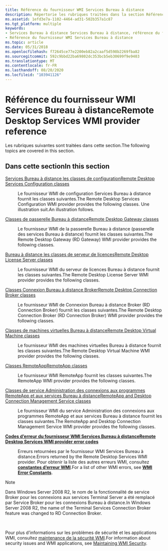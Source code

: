 ```yaml
---
title: Référence du fournisseur WMI Services Bureau à distance
description: Répertorie les rubriques traitées dans la section Référence du fournisseur WMI Services Bureau à distance.
ms.assetid: 1efd3e7a-1102-4464-ad31-502b357a1c87
ms.tgt_platform: multiple
keywords:
- Services Bureau à distance Services Bureau à distance, référence du fournisseur WMI
- Référence du fournisseur WMI Services Bureau à distance
ms.topic: article
ms.date: 05/31/2018
ms.openlocfilehash: f72645ce77e2200eb82a2caaf5d598b2269fba82
ms.sourcegitcommit: 592c9bbd22ba69802dc353bcb5eb30699f9e9403
ms.translationtype: MT
ms.contentlocale: fr-FR
ms.lasthandoff: 08/20/2020
ms.locfileid: "103941126"
---
```

# <a name="remote-desktop-services-wmi-provider-reference"></a><span data-ttu-id="5c20c-105">Référence du fournisseur WMI Services Bureau à distance</span><span class="sxs-lookup"><span data-stu-id="5c20c-105">Remote Desktop Services WMI provider reference</span></span>

<span data-ttu-id="5c20c-106">Les rubriques suivantes sont traitées dans cette section.</span><span class="sxs-lookup"><span data-stu-id="5c20c-106">The following topics are covered in this section.</span></span>

## <a name="in-this-section"></a><span data-ttu-id="5c20c-107">Dans cette section</span><span class="sxs-lookup"><span data-stu-id="5c20c-107">In this section</span></span>

<dl> <dt>

[<span data-ttu-id="5c20c-108">Services Bureau à distance les classes de configuration</span><span class="sxs-lookup"><span data-stu-id="5c20c-108">Remote Desktop Services Configuration classes</span></span>](terminal-services-configuration-classes.md)
</dt> <dd>

<span data-ttu-id="5c20c-109">Le fournisseur WMI de configuration Services Bureau à distance fournit les classes suivantes.</span><span class="sxs-lookup"><span data-stu-id="5c20c-109">The Remote Desktop Services Configuration WMI provider provides the following classes.</span></span> <span data-ttu-id="5c20c-110">Une illustration suit.</span><span class="sxs-lookup"><span data-stu-id="5c20c-110">An illustration follows.</span></span>

</dd> <dt>

[<span data-ttu-id="5c20c-111">Classes de passerelle Bureau à distance</span><span class="sxs-lookup"><span data-stu-id="5c20c-111">Remote Desktop Gateway classes</span></span>](terminal-services-gateway-classes.md)
</dt> <dd>

<span data-ttu-id="5c20c-112">Le fournisseur WMI de la passerelle Bureau à distance (passerelle des services Bureau à distance) fournit les classes suivantes.</span><span class="sxs-lookup"><span data-stu-id="5c20c-112">The Remote Desktop Gateway (RD Gateway) WMI provider provides the following classes.</span></span>

</dd> <dt>

[<span data-ttu-id="5c20c-113">Bureau à distance les classes de serveur de licences</span><span class="sxs-lookup"><span data-stu-id="5c20c-113">Remote Desktop License Server classes</span></span>](terminal-services-license-server-classes.md)
</dt> <dd>

<span data-ttu-id="5c20c-114">Le fournisseur WMI du serveur de licences Bureau à distance fournit les classes suivantes.</span><span class="sxs-lookup"><span data-stu-id="5c20c-114">The Remote Desktop License Server WMI provider provides the following classes.</span></span>

</dd> <dt>

[<span data-ttu-id="5c20c-115">Classes Connexion Bureau à distance Broker</span><span class="sxs-lookup"><span data-stu-id="5c20c-115">Remote Desktop Connection Broker classes</span></span>](terminal-services-session-broker-classes.md)
</dt> <dd>

<span data-ttu-id="5c20c-116">Le fournisseur WMI de Connexion Bureau à distance Broker (RD Connection Broker) fournit les classes suivantes.</span><span class="sxs-lookup"><span data-stu-id="5c20c-116">The Remote Desktop Connection Broker (RD Connection Broker) WMI provider provides the following classes.</span></span>

</dd> <dt>

[<span data-ttu-id="5c20c-117">Classes de machines virtuelles Bureau à distance</span><span class="sxs-lookup"><span data-stu-id="5c20c-117">Remote Desktop Virtual Machine classes</span></span>](remote-desktop-virtual-machine-classes.md)
</dt> <dd>

<span data-ttu-id="5c20c-118">Le fournisseur WMI des machines virtuelles Bureau à distance fournit les classes suivantes.</span><span class="sxs-lookup"><span data-stu-id="5c20c-118">The Remote Desktop Virtual Machine WMI provider provides the following classes.</span></span>

</dd> <dt>

[<span data-ttu-id="5c20c-119">Classes RemoteApp</span><span class="sxs-lookup"><span data-stu-id="5c20c-119">RemoteApp classes</span></span>](terminal-services-remoteapp-classes.md)
</dt> <dd>

<span data-ttu-id="5c20c-120">Le fournisseur WMI RemoteApp fournit les classes suivantes.</span><span class="sxs-lookup"><span data-stu-id="5c20c-120">The RemoteApp WMI provider provides the following classes.</span></span>

</dd> <dt>

[<span data-ttu-id="5c20c-121">Classes de service Administration des connexions aux programmes RemoteApp et aux services Bureau à distance</span><span class="sxs-lookup"><span data-stu-id="5c20c-121">RemoteApp and Desktop Connection Management Service classes</span></span>](remoteapp-and-desktop-connection-management-service-classes.md)
</dt> <dd>

<span data-ttu-id="5c20c-122">Le fournisseur WMI du service Administration des connexions aux programmes RemoteApp et aux services Bureau à distance fournit les classes suivantes.</span><span class="sxs-lookup"><span data-stu-id="5c20c-122">The RemoteApp and Desktop Connection Management Service WMI provider provides the following classes.</span></span>

</dd> <dt>

[<span data-ttu-id="5c20c-123">**Codes d’erreur du fournisseur WMI Services Bureau à distance**</span><span class="sxs-lookup"><span data-stu-id="5c20c-123">**Remote Desktop Services WMI provider error codes**</span></span>](terminal-services-wmi-provider-error-codes.md)
</dt> <dd>

<span data-ttu-id="5c20c-124">Erreurs retournées par le fournisseur WMI Services Bureau à distance.</span><span class="sxs-lookup"><span data-stu-id="5c20c-124">Errors returned by the Remote Desktop Services WMI provider.</span></span> <span data-ttu-id="5c20c-125">Pour obtenir la liste des autres erreurs WMI, consultez [**constantes d’erreur WMI**](/windows/desktop/WmiSdk/wmi-error-constants).</span><span class="sxs-lookup"><span data-stu-id="5c20c-125">For a list of other WMI errors, see [**WMI Error Constants**](/windows/desktop/WmiSdk/wmi-error-constants).</span></span>

</dd> </dl>

> [!Note]  
> <span data-ttu-id="5c20c-126">Dans Windows Server 2008 R2, le nom de la fonctionnalité de service Broker pour les connexions aux services Terminal Server a été remplacé par Service Broker pour les connexions Bureau à distance.</span><span class="sxs-lookup"><span data-stu-id="5c20c-126">In Windows Server 2008 R2, the name of the Terminal Services Connection Broker feature was changed to RD Connection Broker.</span></span>

 

<span data-ttu-id="5c20c-127">Pour plus d’informations sur les problèmes de sécurité et les applications WMI, consultez [maintenance de la sécurité WMI](/windows/desktop/WmiSdk/maintaining-wmi-security).</span><span class="sxs-lookup"><span data-stu-id="5c20c-127">For information about security issues and WMI applications, see [Maintaining WMI Security](/windows/desktop/WmiSdk/maintaining-wmi-security).</span></span>

 

 